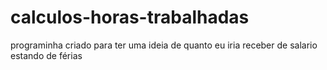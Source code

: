 # calculos-horas-trabalhadas

programinha criado para ter uma ideia de quanto eu iria receber de salario estando de férias
